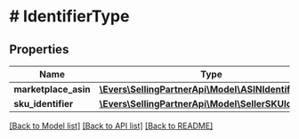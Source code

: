 # # IdentifierType

## Properties

Name | Type | Description | Notes
------------ | ------------- | ------------- | -------------
**marketplace_asin** | [**\Evers\SellingPartnerApi\Model\ASINIdentifier**](ASINIdentifier.md) |  |
**sku_identifier** | [**\Evers\SellingPartnerApi\Model\SellerSKUIdentifier**](SellerSKUIdentifier.md) |  | [optional]

[[Back to Model list]](../../README.md#models) [[Back to API list]](../../README.md#endpoints) [[Back to README]](../../README.md)
